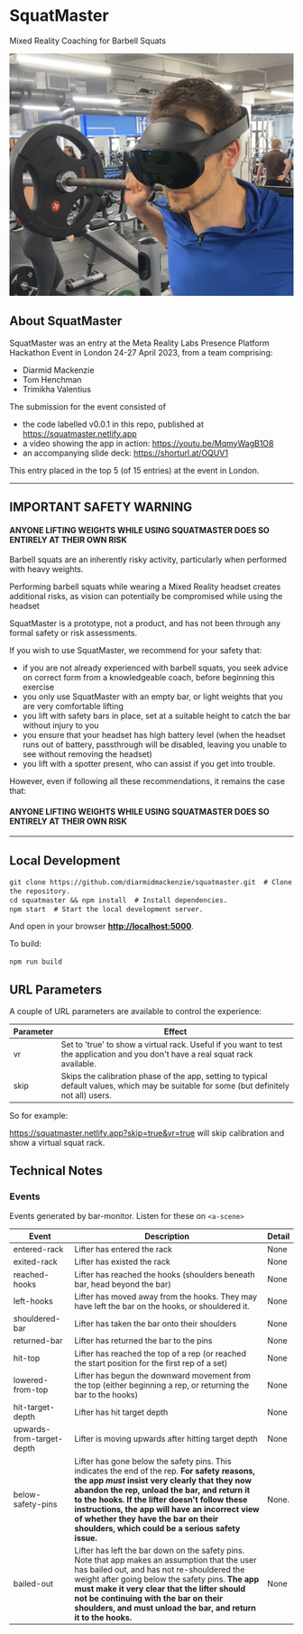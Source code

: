 # SquatMaster
 Mixed Reality Coaching for Barbell Squats

![image-20230430122310226](image-20230430122310226.png)



## About SquatMaster

SquatMaster was an entry at the Meta Reality Labs Presence Platform Hackathon Event in London 24-27 April 2023, from a team comprising:

- Diarmid Mackenzie
- Tom Henchman
- Trimikha Valentius

The submission for the event consisted of

- the code labelled v0.0.1 in this repo, published at https://squatmaster.netlify.app
- a video showing the app in action: https://youtu.be/MqmyWagB1O8
- an accompanying slide deck: https://shorturl.at/OQUV1

This entry placed in the top 5 (of 15 entries) at the event in London.



------------

## IMPORTANT SAFETY WARNING



#### ANYONE LIFTING WEIGHTS WHILE USING SQUATMASTER DOES SO ENTIRELY AT THEIR OWN RISK

Barbell squats are an inherently risky activity, particularly when performed with heavy weights.

Performing barbell squats while wearing a Mixed Reality headset creates additional risks, as vision can potentially be compromised while using the headset

SquatMaster is a prototype, not a product, and has not been through any formal safety or risk assessments.

If you wish to use SquatMaster, we recommend for your safety that:

- if you are not already experienced with barbell squats, you seek advice on correct form from a knowledgeable coach, before beginning this exercise
- you only use SquatMaster with an empty bar, or light weights that you are very comfortable lifting
- you lift with safety bars in place, set at a suitable height to catch the bar without injury to you
- you ensure that your headset has high battery level (when the headset runs out of battery, passthrough will be disabled, leaving you unable to see without removing the headset)
- you lift with a spotter present, who can assist if you get into trouble.

However, even if following all these recommendations, it remains the case that:

#### ANYONE LIFTING WEIGHTS WHILE USING SQUATMASTER DOES SO ENTIRELY AT THEIR OWN RISK

-----------------------



## Local Development

```
git clone https://github.com/diarmidmackenzie/squatmaster.git  # Clone the repository.
cd squatmaster && npm install  # Install dependencies.
npm start  # Start the local development server.
```

And open in your browser **[http://localhost:5000](http://localhost:5000/)**.

To build:

`npm run build`



## URL Parameters

A couple of URL parameters are available to control the experience:

| Parameter | Effect                                                       |
| --------- | ------------------------------------------------------------ |
| vr        | Set to 'true' to show a virtual rack.  Useful if you want to test the application and you don't have a real squat rack available. |
| skip      | Skips the calibration phase of the app, setting to typical default values, which may be suitable for some (but definitely not all) users. |

So for example:

https://squatmaster.netlify.app?skip=true&vr=true will skip calibration and show a virtual squat rack.



## Technical Notes

### Events

Events generated by bar-monitor.  Listen for these on `<a-scene>`

| Event                     | Description                                                  | Detail |
| ------------------------- | ------------------------------------------------------------ | ------ |
| entered-rack              | Lifter has entered the rack                                  | None   |
| exited-rack               | Lifter has existed the rack                                  | None   |
| reached-hooks             | Lifter has reached the hooks (shoulders beneath bar, head beyond the bar) | None   |
| left-hooks                | Lifter has moved away from the hooks.  They may have left the bar on the hooks, or shouldered it. | None   |
| shouldered-bar            | Lifter has taken the bar onto their shoulders                | None   |
| returned-bar              | Lifter has returned the bar to the pins                      | None   |
| hit-top                   | Lifter has reached the top of a rep (or reached the start position for the first rep of a set) | None   |
| lowered-from-top          | Lifter has begun the downward movement from the top (either beginning a rep, or returning the bar to the hooks) | None   |
| hit-target-depth          | Lifter has hit target depth                                  | None   |
| upwards-from-target-depth | Lifter is moving upwards after hitting target depth          | None   |
| below-safety-pins         | Lifter has gone below the safety pins.  This indicates the end of the rep.  **For safety reasons, the app *must* insist very clearly that they now abandon the rep, unload the bar, and return it to the hooks.  If the lifter doesn't follow these instructions, the app will have an incorrect view of whether they have the bar on their shoulders, which could be a serious safety issue.** | None.  |
| bailed-out                | Lifter has left the bar down on the safety pins.  Note that app makes an assumption that the user has bailed out, and has not re-shouldered the weight after going below the safety pins.  **The app must make it very clear that the lifter should not be continuing with the bar on their shoulders, and must unload the bar, and return it to the hooks.** | None   |

